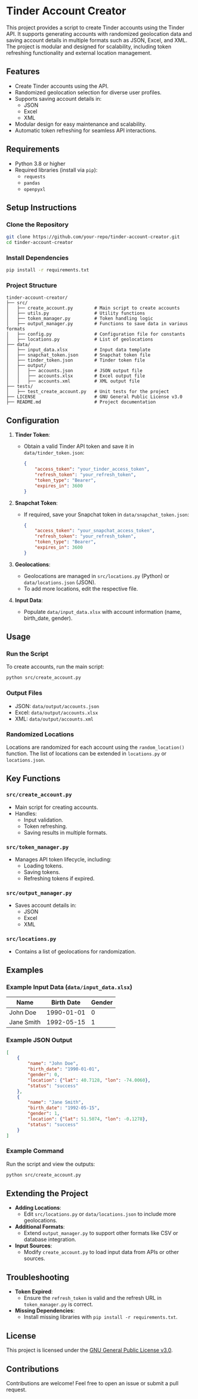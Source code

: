 # Tinder Account Creator

This project provides a script to create Tinder accounts using the Tinder API. It supports generating accounts with randomized geolocation data and saving account details in multiple formats such as JSON, Excel, and XML. The project is modular and designed for scalability, including token refreshing functionality and external location management.

## **Features**

- Create Tinder accounts using the API.
- Randomized geolocation selection for diverse user profiles.
- Supports saving account details in:
  - JSON
  - Excel
  - XML
- Modular design for easy maintenance and scalability.
- Automatic token refreshing for seamless API interactions.

## **Requirements**

- Python 3.8 or higher
- Required libraries (install via `pip`):
  - `requests`
  - `pandas`
  - `openpyxl`

## **Setup Instructions**

### Clone the Repository

```bash
git clone https://github.com/your-repo/tinder-account-creator.git
cd tinder-account-creator
```

### Install Dependencies

```bash
pip install -r requirements.txt
```

### Project Structure

```text
tinder-account-creator/
├── src/
│   ├── create_account.py        # Main script to create accounts
│   ├── utils.py                 # Utility functions
│   ├── token_manager.py         # Token handling logic
│   ├── output_manager.py        # Functions to save data in various formats
│   ├── config.py                # Configuration file for constants
│   ├── locations.py             # List of geolocations
├── data/
│   ├── input_data.xlsx          # Input data template
│   ├── snapchat_token.json      # Snapchat token file
│   ├── tinder_token.json        # Tinder token file
│   ├── output/
│   │   ├── accounts.json        # JSON output file
│   │   ├── accounts.xlsx        # Excel output file
│   │   ├── accounts.xml         # XML output file
├── tests/
│   ├── test_create_account.py   # Unit tests for the project
├── LICENSE                      # GNU General Public License v3.0
├── README.md                    # Project documentation
```

## **Configuration**

1. **Tinder Token**:
   - Obtain a valid Tinder API token and save it in `data/tinder_token.json`:

     ```json
     {
         "access_token": "your_tinder_access_token",
         "refresh_token": "your_refresh_token",
         "token_type": "Bearer",
         "expires_in": 3600
     }
     ```

2. **Snapchat Token**:
   - If required, save your Snapchat token in `data/snapchat_token.json`:

     ```json
     {
         "access_token": "your_snapchat_access_token",
         "refresh_token": "your_refresh_token",
         "token_type": "Bearer",
         "expires_in": 3600
     }
     ```

3. **Geolocations**:
   - Geolocations are managed in `src/locations.py` (Python) or `data/locations.json` (JSON).
   - To add more locations, edit the respective file.

4. **Input Data**:
   - Populate `data/input_data.xlsx` with account information (name, birth_date, gender).

## **Usage**

### Run the Script

To create accounts, run the main script:

```bash
python src/create_account.py
```

### Output Files

- JSON: `data/output/accounts.json`
- Excel: `data/output/accounts.xlsx`
- XML: `data/output/accounts.xml`

### Randomized Locations

Locations are randomized for each account using the `random_location()` function. The list of locations can be extended in `locations.py` or `locations.json`.

## **Key Functions**

### `src/create_account.py`

- Main script for creating accounts.
- Handles:
  - Input validation.
  - Token refreshing.
  - Saving results in multiple formats.

### `src/token_manager.py`

- Manages API token lifecycle, including:
  - Loading tokens.
  - Saving tokens.
  - Refreshing tokens if expired.

### `src/output_manager.py`

- Saves account details in:
  - JSON
  - Excel
  - XML

### `src/locations.py`

- Contains a list of geolocations for randomization.

## **Examples**

### Example Input Data (`data/input_data.xlsx`)

| Name       | Birth Date  | Gender |
|------------|-------------|--------|
| John Doe   | 1990-01-01  | 0      |
| Jane Smith | 1992-05-15  | 1      |

### Example JSON Output

```json
[
    {
        "name": "John Doe",
        "birth_date": "1990-01-01",
        "gender": 0,
        "location": {"lat": 40.7128, "lon": -74.0060},
        "status": "success"
    },
    {
        "name": "Jane Smith",
        "birth_date": "1992-05-15",
        "gender": 1,
        "location": {"lat": 51.5074, "lon": -0.1278},
        "status": "success"
    }
]
```

### Example Command

Run the script and view the outputs:

```bash
python src/create_account.py
```

## **Extending the Project**

- **Adding Locations**:
  - Edit `src/locations.py` or `data/locations.json` to include more geolocations.
- **Additional Formats**:
  - Extend `output_manager.py` to support other formats like CSV or database integration.
- **Input Sources**:
  - Modify `create_account.py` to load input data from APIs or other sources.

## **Troubleshooting**

- **Token Expired**:
  - Ensure the `refresh_token` is valid and the refresh URL in `token_manager.py` is correct.
- **Missing Dependencies**:
  - Install missing libraries with `pip install -r requirements.txt`.

## **License**

This project is licensed under the [GNU General Public License v3.0](LICENSE).

## **Contributions**

Contributions are welcome! Feel free to open an issue or submit a pull request.
